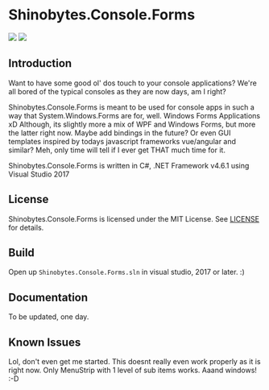 # Shinobytes.Console.Forms


![](https://github.com/zerratar/Shinobytes.Console.Forms/blob/master/samples/Screenshots/0.png) ![](https://github.com/zerratar/Shinobytes.Console.Forms/blob/master/samples/Screenshots/0.png)


## Introduction
Want to have some good ol' dos touch to your console applications? We're all bored of the typical consoles as they are now days, am I right?


Shinobytes.Console.Forms is meant to be used for console apps in such a way that System.Windows.Forms are for, well. Windows Forms Applications xD
Although, its slightly more a mix of WPF and Windows Forms, but more the latter right now. Maybe add bindings in the future?
Or even GUI templates inspired by todays javascript frameworks vue/angular and similar? Meh, only time will tell if I ever get THAT much time for it.

Shinobytes.Console.Forms is written in C#, .NET Framework v4.6.1 using Visual Studio 2017

## License
Shinobytes.Console.Forms is licensed under the MIT License. See [LICENSE](https://github.com/zerratar/Shinobytes.Console.Forms/blob/master/LICENSE) for details.

## Build
Open up `Shinobytes.Console.Forms.sln` in visual studio, 2017 or later. :)

## Documentation
To be updated, one day.

## Known Issues
Lol, don't even get me started.
This doesnt really even work properly as it is right now. Only MenuStrip with 1 level of sub items works. Aaand windows! :-D